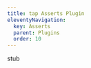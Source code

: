 ```yaml
---
title: tap Asserts Plugin
eleventyNavigation:
  key: Asserts
  parent: Plugins
  order: 10
---
```


stub
